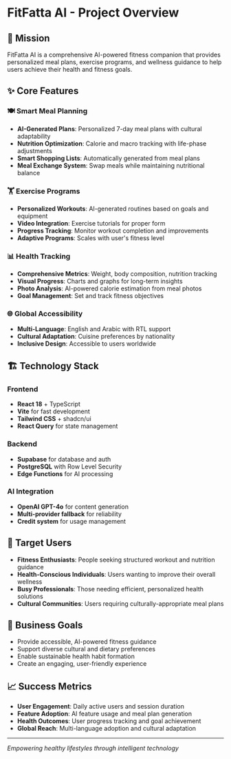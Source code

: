 
# FitFatta AI - Project Overview

## 🎯 Mission
FitFatta AI is a comprehensive AI-powered fitness companion that provides personalized meal plans, exercise programs, and wellness guidance to help users achieve their health and fitness goals.

## ✨ Core Features

### 🍽️ Smart Meal Planning
- **AI-Generated Plans**: Personalized 7-day meal plans with cultural adaptability
- **Nutrition Optimization**: Calorie and macro tracking with life-phase adjustments
- **Smart Shopping Lists**: Automatically generated from meal plans
- **Meal Exchange System**: Swap meals while maintaining nutritional balance

### 🏋️ Exercise Programs
- **Personalized Workouts**: AI-generated routines based on goals and equipment
- **Video Integration**: Exercise tutorials for proper form
- **Progress Tracking**: Monitor workout completion and improvements
- **Adaptive Programs**: Scales with user's fitness level

### 📊 Health Tracking
- **Comprehensive Metrics**: Weight, body composition, nutrition tracking
- **Visual Progress**: Charts and graphs for long-term insights
- **Photo Analysis**: AI-powered calorie estimation from meal photos
- **Goal Management**: Set and track fitness objectives

### 🌐 Global Accessibility
- **Multi-Language**: English and Arabic with RTL support
- **Cultural Adaptation**: Cuisine preferences by nationality
- **Inclusive Design**: Accessible to users worldwide

## 🏗️ Technology Stack

### Frontend
- **React 18** + TypeScript
- **Vite** for fast development
- **Tailwind CSS** + shadcn/ui
- **React Query** for state management

### Backend
- **Supabase** for database and auth
- **PostgreSQL** with Row Level Security
- **Edge Functions** for AI processing

### AI Integration
- **OpenAI GPT-4o** for content generation
- **Multi-provider fallback** for reliability
- **Credit system** for usage management

## 👥 Target Users
- **Fitness Enthusiasts**: People seeking structured workout and nutrition guidance
- **Health-Conscious Individuals**: Users wanting to improve their overall wellness
- **Busy Professionals**: Those needing efficient, personalized health solutions
- **Cultural Communities**: Users requiring culturally-appropriate meal plans

## 🎯 Business Goals
- Provide accessible, AI-powered fitness guidance
- Support diverse cultural and dietary preferences
- Enable sustainable health habit formation
- Create an engaging, user-friendly experience

## 📈 Success Metrics
- **User Engagement**: Daily active users and session duration
- **Feature Adoption**: AI feature usage and meal plan generation
- **Health Outcomes**: User progress tracking and goal achievement
- **Global Reach**: Multi-language adoption and cultural adaptation

---
*Empowering healthy lifestyles through intelligent technology*
